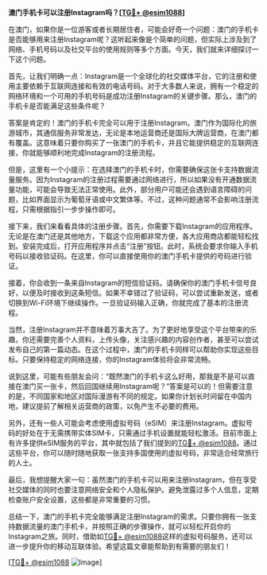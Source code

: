 **澳门手机卡可以注册Instagram吗？[[TG💪+ @esim1088](https://t.me/s/esim1088)]**

在澳门，如果你是一位游客或者长期居住者，可能会好奇一个问题：澳门的手机卡是否能够用来注册Instagram呢？这听起来像是个简单的问题，但实际上涉及到了网络、手机号码以及社交平台的使用规则等多个方面。今天，我们就来详细探讨一下这个问题。

首先，让我们明确一点：Instagram是一个全球化的社交媒体平台，它的注册和使用主要依赖于互联网连接和有效的电话号码。对于大多数人来说，拥有一个稳定的网络环境和一个可用的手机号码是成功注册Instagram的关键步骤。那么，澳门的手机卡是否能满足这些条件呢？

答案是肯定的！澳门的手机卡完全可以用于注册Instagram。澳门作为国际化的旅游城市，其通信服务非常发达，无论是本地运营商还是国际大牌运营商，在澳门都有覆盖。这意味着只要你购买了一张澳门的手机卡，并且它能提供稳定的互联网连接，你就能够顺利地完成Instagram的注册流程。

但是，这里有一个小提示：在选择澳门的手机卡时，你需要确保这张卡支持数据流量服务。因为Instagram的注册过程需要通过网络进行，所以如果没有开通数据流量功能，可能会导致无法正常使用。此外，部分用户可能还会遇到语言障碍的问题，比如界面显示为葡萄牙语或中文繁体等。不过，这种问题通常不会影响注册流程，只需根据指引一步步操作即可。

接下来，我们来看看具体的注册步骤。首先，你需要下载Instagram的应用程序。无论是在澳门还是其他地方，下载这个应用都非常方便，各大应用商店都能轻松找到。安装完成后，打开应用程序并点击“注册”按钮。此时，系统会要求你输入手机号码以接收验证码。在这里，你可以直接使用你的澳门手机卡提供的号码进行验证。

接着，你会收到一条来自Instagram的短信验证码。请确保你的澳门手机卡信号良好，以便及时接收到这条短信。如果不幸错过了验证码，可以尝试重新发送，或者切换到Wi-Fi环境下继续操作。一旦验证码输入正确，你就完成了基本的注册流程。

当然，注册Instagram并不意味着万事大吉了。为了更好地享受这个平台带来的乐趣，你还需要完善个人资料，上传头像，关注感兴趣的内容创作者，甚至可以尝试发布自己的第一篇动态。在这个过程中，澳门的手机卡同样可以帮助你实现这些目标。只要保持稳定的网络连接，你的Instagram体验将会非常流畅。

说到这里，可能有些朋友会问：“既然澳门的手机卡这么好用，那我是不是可以直接在澳门买一张卡，然后回国继续用Instagram呢？”答案是可以的！但需要注意的是，不同国家和地区对国际漫游有不同的规定。如果你计划长时间留在中国内地，建议提前了解相关运营商的政策，以免产生不必要的费用。

另外，还有一些人可能会考虑使用虚拟号码（eSIM）来注册Instagram。虚拟号码的好处在于无需携带实体SIM卡，只需通过手机设置就能轻松激活。目前市面上有许多提供eSIM服务的平台，其中就包括了我们提到的[TG💪+ @esim1088](https://t.me/s/esim1088)。通过这些平台，你可以随时随地获取一张支持多国使用的虚拟号码，非常适合经常旅行的人士。

最后，我想提醒大家一句：虽然澳门的手机卡可以用来注册Instagram，但在享受社交媒体的同时也要注意网络安全和个人隐私保护。避免泄露过多个人信息，定期检查账户安全设置，这些都是非常重要的习惯。

总结一下，澳门的手机卡完全能够满足注册Instagram的需求。只要你拥有一张支持数据流量的澳门手机卡，并按照正确的步骤操作，就可以轻松开启你的Instagram之旅。同时，借助如[TG💪+ @esim1088](https://t.me/s/esim1088)这样的虚拟号码服务，还可以进一步提升你的移动互联体验。希望这篇文章能帮助到有需要的朋友们！

[[TG💪+ @esim1088](https://t.me/s/esim1088) ![Image](https://i.postimg.cc/4NQfJmqS/Snipaste-2025-05-13-00-14-12.png)]